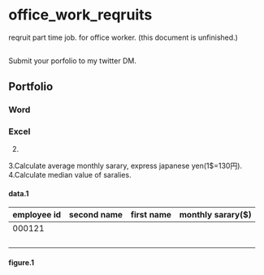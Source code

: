 # office_work_reqruits
reqruit part time job. for office worker.
(this document is unfinished.)
## 
Submit your porfolio to my twitter DM.

## Portfolio
### Word

### Excel

2.
3.Calculate average monthly sarary, express japanese yen(1$=130円).
4.Calculate median value of saralies.

#### data.1
|employee id|second name|first name|monthly sarary($)|
|-----------|-----------|----------|-----------------|
|000121     |           |          |                 |
|           |           |          |                 |
|           |           |          |                 |
|           |           |          |                 |
|           |           |          |                 |

#### figure.1
